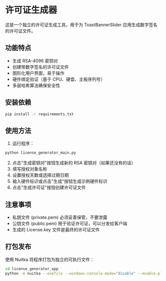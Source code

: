 # 许可证生成器

这是一个独立的许可证生成工具，用于为 ToastBannerSlider 应用生成数字签名的许可证文件。

## 功能特点

- 生成 RSA-4096 密钥对
- 创建带数字签名的许可证文件
- 图形化用户界面，易于操作
- 硬件绑定验证（基于 CPU、硬盘、主板序列号）
- 多层哈希算法确保安全性

## 安装依赖

```bash
pip install -r requirements.txt
```

## 使用方法

1. 运行程序：
```bash
python license_generator_main.py
```

2. 点击"生成密钥对"按钮生成新的 RSA 密钥对（如果还没有的话）
3. 填写授权对象名称
4. 设置授权天数或选择过期日期
5. 输入硬件标识或点击"生成"按钮生成示例硬件标识
6. 点击"生成许可证"按钮创建许可证文件

## 注意事项

- 私钥文件 (private.pem) 必须妥善保管，不要泄露
- 公钥文件 (public.pem) 用于验证许可证，可以分发给客户端
- 生成的 License.key 文件是最终的许可证文件

## 打包发布

使用 Nuitka 将程序打包为独立的可执行文件：

```bash
cd license_generator_app
python -m nuitka --onefile --windows-console-mode="disable" --enable-plugins="pyside6" --windows-icon-from-ico="icon.ico" --product-name="ToastBannerSliderLicenseGenerator" --product-version="1.0.0" --file-description="ToastBannerSliderLicenseGenerator" --copyright="© 2025 CreeperAWA." --include-data-file=public.pem=public.pem --include-data-file=private.pem=private.pem license_generator_ui.py
```